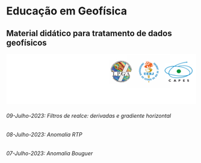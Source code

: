 # Educação em Geofísica
## Material didático para tratamento de dados geofísicos
![](https://github.com/lszam/ensino/blob/main/logos.png)
###### 09-Julho-2023: Filtros de realce: derivadas e gradiente horizontal
###### 08-Julho-2023: Anomalia RTP 
###### 07-Julho-2023: Anomalia Bouguer

